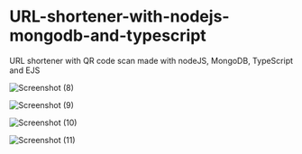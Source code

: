 # URL-shortener-with-nodejs-mongodb-and-typescript
URL shortener with QR code scan made with nodeJS, MongoDB, TypeScript and EJS

![Screenshot (8)](https://user-images.githubusercontent.com/87778148/224033238-9603e12e-3120-4432-95f6-d69e4f82fd09.png)

![Screenshot (9)](https://user-images.githubusercontent.com/87778148/224033258-38e97b2d-c28b-4d4f-9a42-fd28b666b8f9.png)

![Screenshot (10)](https://user-images.githubusercontent.com/87778148/224033281-979378f2-4fdd-439d-8adb-0c177807c605.png)

![Screenshot (11)](https://user-images.githubusercontent.com/87778148/224033291-649d1d06-e81f-4c5c-8ade-4d5e4cc80885.png)
